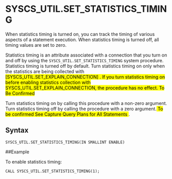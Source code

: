 # SYSCS_UTIL.SET_STATISTICS_TIMING

When statistics timing is turned on, you can track the timing of various aspects of a statement execution. When statistics timing is turned off, all timing values are set to zero.

Statistics timing is an attribute associated with a connection that you turn on and off by using the `SYSCS_UTIL.SET_STATISTICS_TIMING` system procedure. Statistics timing is turned off by default. Turn statistics timing on only when the statistics are being collected with <mark>[SYSCS_UTIL.SET_EXPLAIN_CONNECTION] . If you turn statistics timing on before enabling statistics collection with SYSCS_UTIL.SET_EXPLAIN_CONNECTION, the procedure has no effect. To Be Confirmed</mark>

Turn statistics timing on by calling this procedure with a non-zero argument. Turn statistics timing off by calling the procedure with a zero argument.<mark> To be confirmed See Capture Query Plans for All Statements </mark>.

## Syntax

```no-highlight
SYSCS_UTIL.SET_STATISTICS_TIMING(IN SMALLINT ENABLE)
```

##Example

To enable statistics timing:

```no-highlight
CALL SYSCS_UTIL.SET_STATISTICS_TIMING(1);
```
